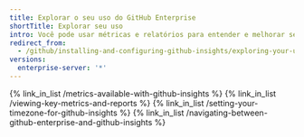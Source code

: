 ```yaml
---
title: Explorar o seu uso do GitHub Enterprise
shortTitle: Explorar seu uso
intro: Você pode usar métricas e relatórios para entender e melhorar seu processo de entrega de software por meio dos dados.
redirect_from:
  - /github/installing-and-configuring-github-insights/exploring-your-usage-of-github-enterprise
versions:
  enterprise-server: '*'
---
```


{% link_in_list /metrics-available-with-github-insights %}
{% link_in_list /viewing-key-metrics-and-reports %}
{% link_in_list /setting-your-timezone-for-github-insights %}
{% link_in_list /navigating-between-github-enterprise-and-github-insights %}
